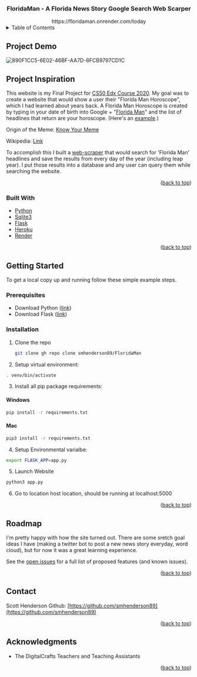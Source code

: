 <div id="top"></div>

<!-- PROJECT LOGO -->
<br />
<div align="center">


  <h3 align="center">FloridaMan - A Florida News Story Google Search Web Scarper</h3>
  https://floridaman.onrender.com/today
</div>

<!-- TABLE OF CONTENTS -->
<details>
  <summary>Table of Contents</summary>
  <ol>
    <li>
      <a href="#project-demo">Project Demo</a>
    </li>
    <li>
      <a href="#about-the-project">About The Project</a>
      <ul>
        <li><a href="#built-with">Built With</a></li>
      </ul>
    </li>
    <li>
      <a href="#getting-started">Getting Started</a>
      <ul>
        <li><a href="#prerequisites">Prerequisites</a></li>
        <li><a href="#installation">Installation</a></li>
      </ul>
    </li>
    <li><a href="#usage">Usage</a></li>
    <li><a href="#roadmap">Roadmap</a></li>
    <li><a href="#contributing">Contributing</a></li>
    <li><a href="#acknowledgments">Acknowledgments</a></li>
  </ol>
</details>

<!-- Project DEMO -->
## Project Demo

![890F1CC5-6E02-46BF-AA7D-8FCB9797CD1C](https://user-images.githubusercontent.com/53064568/200436355-f567cd04-80fe-40e1-be35-e286cbde927d.jpeg)

<!-- ABOUT THE PROJECT -->
## Project Inspiration

This website is my Final Project for [CS50 Edx Course 2020](https://www.edx.org/course/introduction-computer-science-harvardx-cs50x).
My goal was to create a website that would show a user their "Florida Man Horoscope", which I had learned about years back. A Florida Man Horoscope is created by typing in your date of birth into Google + "[Florida Man](https://letmegooglethat.com/?q=Dec+30+florida+man)" and the list of headlines that return are your horoscope. (Here's an [example](https://floridaman.onrender.com/random).)

Origin of the Meme: [Know Your Meme](https://knowyourmeme.com/memes/florida-man)

Wikipedia: [Link](https://en.wikipedia.org/wiki/Florida_Man)

To accomplish this I built a [web-scraper](https://en.wikipedia.org/wiki/Web_scraping) that would search for 'Florida Man' headlines and save the results from every day of the year (including leap year). I put those results into a database and any user can query them while searching the website.

<p align="right">(<a href="#top">back to top</a>)</p>

### Built With

* [Python](https://www.python.org/)
* [Sqlite3](https://www.sqlite.org/index.html)
* [Flask](https://flask.palletsprojects.com/en/1.1.x/)
* [Heroku](https://dashboard.heroku.com/apps)
* [Render](https://render.com/)

<p align="right">(<a href="#top">back to top</a>)</p>

<!-- GETTING STARTED -->
## Getting Started

To get a local copy up and running follow these simple example steps.

### Prerequisites

* Download Python ([link](https://www.python.org/downloads/))
* Download Flask ([link](https://flask.palletsprojects.com/en/1.1.x/installation/))

### Installation

1. Clone the repo
   ```sh
   git clone gh repo clone smhenderson89/FloridaMan 
   ```
2. Setup virtual environment: 
  ```sh
  . venv/bin/activate
  ```
3. Install all pip package requirements:
#### Windows
  ```sh
  pip install -r requirements.txt
  ```
#### Mac
   ```sh
  pip3 install -r requirements.txt
   ```
4. Setup Environmental varialbe: 
  ```sh
  export FLASK_APP=app.py
  ```
5. Launch Website
  ```sh
  python3 app.py
  ```
6. Go to location host location, should be running at localhost:5000

<p align="right">(<a href="#top">back to top</a>)</p>



<!-- USAGE EXAMPLES -->


<!-- ROADMAP -->
## Roadmap

I'm pretty happy with how the site turned out. There are some sretch goal ideas I have (making a twitter bot to post a new news story everyday, word cloud), but for now it was a great learning experience.

See the [open issues](https://github.com/smhenderson89/FloridaMan/issues) for a full list of proposed features (and known issues).

<p align="right">(<a href="#top">back to top</a>)</p>



<!-- CONTACT -->
## Contact

Scott Henderson
Github: [https://github.com/smhenderson89](https://github.com/smhenderson89)

<p align="right">(<a href="#top">back to top</a>)</p>



<!-- ACKNOWLEDGMENTS -->
## Acknowledgments

* The DigitalCrafts Teachers and Teaching Assistants

<p align="right">(<a href="#top">back to top</a>)</p>



<!-- MARKDOWN LINKS & IMAGES -->
<!-- https://www.markdownguide.org/basic-syntax/#reference-style-links -->
[product-screenshot]: images/screenshot.png
